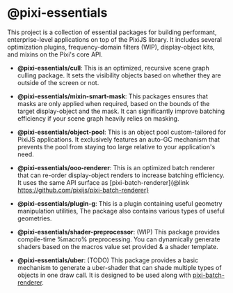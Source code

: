 # @pixi-essentials

This project is a collection of essential packages for building performant, enterprise-level applications on top of the PixiJS library. It includes several optimization plugins, frequency-domain filters (WIP), display-object kits, and mixins on the Pixi's core API.

* **@pixi-essentials/cull**: This is an optimized, recursive scene graph culling package. It sets the visibility objects based on
whether they are outside of the screen or not.

* **@pixi-essentials/mixin-smart-mask**: This packages ensures that masks are only applied when required, based on the bounds of the target
display-object and the mask. It can significantly improve batching efficiency if your scene graph heavily relies on masking.

* **@pixi-essentials/object-pool**: This is an object pool custom-tailored for PixiJS applications. It exclusively features
an auto-GC mechanism that prevents the pool from staying too large relative to your application's need.

* **@pixi-essentials/ooo-renderer**: This is an optimized batch renderer that can re-order display-object renders to increase
batching efficiency. It uses the same API surface as [pixi-batch-renderer]{@link https://github.com/pixijs/pixi-batch-renderer}

* **@pixi-essentials/plugin-g**: This is a plugin containing useful geometry manipulation utilities, The package also contains
various types of useful geometries.

* **@pixi-essentials/shader-preprocessor**: (WIP) This package provides compile-time %macro% preprocessing. You can dynamically generate
shaders based on the macros value set provided & a shader template.

* **@pixi-essentials/uber**: (TODO) This package provides a basic mechanism to generate a uber-shader that can shade multiple types of
objects in one draw call. It is designed to be used along with [pixi-batch-renderer](https://github.com/pixijs/pixi-batch-renderer).
